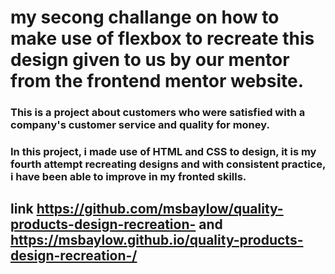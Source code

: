 # my secong challange on how to make use of flexbox to recreate this design given to us by our mentor from the frontend mentor website.
### This is a project about customers who were satisfied with a company's customer service and quality for money.
### In this project, i made use of HTML and CSS to design, it is my fourth attempt recreating designs and with consistent practice, i have been able to improve in my fronted skills.
## link https://github.com/msbaylow/quality-products-design-recreation- and  https://msbaylow.github.io/quality-products-design-recreation-/